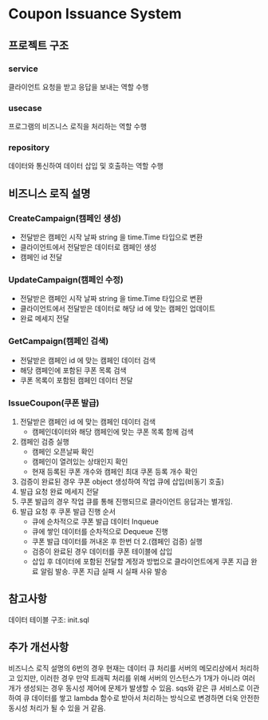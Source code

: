 # Coupon Issuance System

## 프로젝트 구조

### service 
클라이언트 요청을 받고 응답을 보내는 역할 수행

### usecase
프로그램의 비즈니스 로직을 처리하는 역할 수행

### repository
데이터와 통신하여 데이터 삽입 및 호출하는 역할 수행

## 비즈니스 로직 설명

### CreateCampaign(캠페인 생성)
* 전달받은 캠페인 시작 날짜 string 을 time.Time 타입으로 변환
* 클라이언트에서 전달받은 데이터로 캠페인 생성
* 캠페인 id 전달

### UpdateCampaign(캠페인 수정)
* 전달받은 캠페인 시작 날짜 string 을 time.Time 타입으로 변환
* 클라이언트에서 전달받은 데이터로 해당 id 에 맞는 캠페인 업데이트
* 완료 메세지 전달

### GetCampaign(캠페인 검색)
* 전달받은 캠페인 id 에 맞는 캠페인 데이터 검색
* 해당 캠페인에 포함된 쿠폰 목록 검색
* 쿠폰 목록이 포함된 캠페인 데이터 전달

### IssueCoupon(쿠폰 발급)
1. 전달받은 캠페인 id 에 맞는 캠페인 데이터 검색
    * 캠페인데이터와 해당 캠페인에 맞는 쿠폰 목록 함께 검색
2. 캠페인 검증 실행
    * 캠페인 오픈날짜 확인
    * 캠페인이 열려있는 상태인지 확인
    * 현재 등록된 쿠폰 개수와 캠페인 최대 쿠폰 등록 개수 확인
3. 검증이 완료된 경우 쿠폰 object 생성하여 작업 큐에 삽입(비동기 호출)
4. 발급 요청 완료 메세지 전달
5. 쿠폰 발급의 경우 작업 큐를 통해 진행되므로 클라이언트 응답과는 별개임.
6. 발급 요청 후 쿠폰 발급 진행 순서
    * 큐에 순차적으로 쿠폰 발급 데이터 Inqueue
    * 큐에 쌓인 데이터를 순차적으로 Dequeue 진행
    * 쿠폰 발급 데이터를 꺼내온 후 한번 더 2.(캠페인 검증) 실행
    * 검증이 완료된 경우 데이터를 쿠폰 테이블에 삽입
    * 삽입 후 데이터에 포함된 전달할 계정과 방법으로 클라이언트에게 쿠폰 지급 완료 알림 발송. 쿠폰 지급 실패 시 실패 사유 발송

## 참고사항
데이터 테이블 구조: init.sql

## 추가 개선사항
비즈니스 로직 설명의 6번의 경우 현재는 데이터 큐 처리를 서버의 메모리상에서 처리하고 있지만, 이러한 경우 만약 트래픽 처리를 위해 서버의 인스턴스가 1개가 아니라 여러개가 생성되는 경우 동시성 제어에 문제가 발생할 수 있음. sqs와 같은 큐 서비스로 이관하여 큐 데이터를 쌓고 lambda 함수로 받아서 처리하는 방식으로 변경하면 더욱 안전한 동시성 처리가 될 수 있을 거 같음.